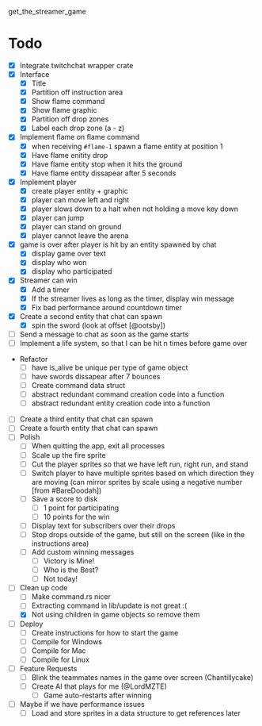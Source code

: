 get_the_streamer_game

# Todo

- [x] Integrate twitchchat wrapper crate
- [x] Interface
  - [x] Title
  - [x] Partition off instruction area
  - [x] Show flame command
  - [x] Show flame graphic
  - [x] Partition off drop zones
  - [x] Label each drop zone (a - z)
- [x] Implement flame on flame command
  - [x] when receiving `#flame-1` spawn a flame entity at position 1
  - [x] Have flame enitity drop
  - [x] Have flame entity stop when it hits the ground
  - [x] Have flame entity dissapear after 5 seconds
- [x] Implement player
  - [x] create player entity + graphic
  - [x] player can move left and right
  - [x] player slows down to a halt when not holding a move key down
  - [x] player can jump
  - [x] player can stand on ground
  - [x] player cannot leave the arena
- [x] game is over after player is hit by an entity spawned by chat
  - [x] display game over text
  - [x] display who won
  - [x] display who participated
- [x] Streamer can win
  - [x] Add a timer
  - [x] If the streamer lives as long as the timer, display win message
  - [x] Fix bad performance around countdown timer
- [x] Create a second entity that chat can spawn
  - [x] spin the sword (look at offset [@ootsby])
- [ ] Send a message to chat as soon as the game starts
- [ ] Implement a life system, so that I can be hit n times before game over
- Refactor
  - [ ] have is_alive be unique per type of game object
  - [ ] have swords dissapear after 7 bounces
  - [ ] Create command data struct
  - [ ] abstract redundant command creation code into a function
  - [ ] abstract redundant entity creation code into a function
- [ ] Create a third entity that chat can spawn
- [ ] Create a fourth entity that chat can spawn
- [ ] Polish
  - [ ] When quitting the app, exit all processes
  - [ ] Scale up the fire sprite
  - [ ] Cut the player sprites so that we have left run, right run, and stand
  - [ ] Switch player to have multiple sprites based on which direction they are moving (can mirror sprites by scale using a negative number [from #BareDoodah])
  - [ ] Save a score to disk
    - [ ] 1 point for participating
    - [ ] 10 points for the win
  - [ ] Display text for subscribers over their drops
  - [ ] Stop drops outside of the game, but still on the screen (like in the instructions area)
  - [ ] Add custom winning messages
    - [ ] Victory is Mine!
    - [ ] Who is the Best?
    - [ ] Not today!
- [ ] Clean up code
  - [ ] Make command.rs nicer
  - [ ] Extracting command in lib/update is not great :(
  - [x] Not using children in game objects so remove them
- [ ] Deploy
  - [ ] Create instructions for how to start the game
  - [ ] Compile for Windows
  - [ ] Compile for Mac
  - [ ] Compile for Linux
- [ ] Feature Requests
  - [ ] Blink the teammates names in the game over screen (Chantillycake)
  - [ ] Create AI that plays for me (@LordMZTE)
    - [ ] Game auto-restarts after winning
- [ ] Maybe if we have performance issues
  - [ ] Load and store sprites in a data structure to get references later
